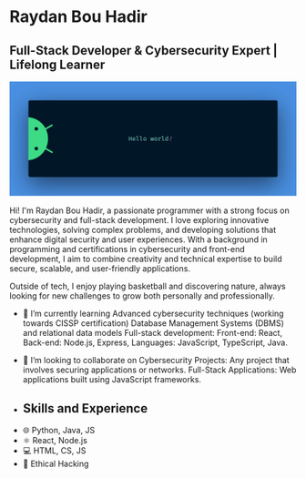 # Raydan Bou Hadir
## Full-Stack Developer & Cybersecurity Expert | Lifelong Learner

![Full-Stack Developer & Cybersecurity Expert | Lifelong Learner](https://github.com/Raydan-Bou-Hadir/Raydan-Bou-Hadir/blob/main/banner-github.png)

Hi! I'm Raydan Bou Hadir, a passionate programmer with a strong focus on cybersecurity and full-stack development. I love exploring innovative technologies, solving complex problems, and developing solutions that enhance digital security and user experiences. With a background in programming and certifications in cybersecurity and front-end development, I aim to combine creativity and technical expertise to build secure, scalable, and user-friendly applications.

Outside of tech, I enjoy playing basketball and discovering nature, always looking for new challenges to grow both personally and professionally.

- 🌱 I’m currently learning Advanced cybersecurity techniques (working towards CISSP certification) Database Management Systems (DBMS) and relational data models Full-stack development: Front-end: React, Back-end: Node.js, Express, Languages: JavaScript, TypeScript, Java. 
- 👯 I’m looking to collaborate on Cybersecurity Projects: Any project that involves securing applications or networks. Full-Stack Applications: Web applications built using JavaScript frameworks.

- ## Skills and Experience
* 🌐 Python, Java, JS
* ⚛ React, Node.js 
* 💻 HTML, CS, JS
* 🔐 Ethical Hacking
